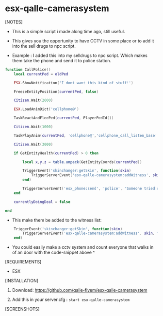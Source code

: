# esx-qalle-camerasystem

[NOTES]

* This is a simple script i made along time ago, still useful.

* This gives you the opportunity to have CCTV in some place or to add it into the sell drugs to npc script.

* Example : I added this into my selldrugs to npc script. Which makes them take the phone and send it to police station.

```lua
function CallPolice()
    local currentPed = oldPed

    ESX.ShowNotification('I dont want this kind of stuff!')

    FreezeEntityPosition(currentPed, false)

    Citizen.Wait(2000)

    ESX.LoadAnimDict('cellphone@')

    TaskReactAndFleePed(currentPed, PlayerPedId())

    Citizen.Wait(1000)

    TaskPlayAnim(currentPed, 'cellphone@','cellphone_call_listen_base' ,3.0, -1, -1, 50, 0, false, false, false)

    Citizen.Wait(3000)

    if GetEntityHealth(currentPed) > 0 then

        local x,y,z = table.unpack(GetEntityCoords(currentPed))

        TriggerEvent('skinchanger:getSkin', function(skin)
            TriggerServerEvent('esx-qalle-camerasystem:addWitness', skin, "Drugvictim")
        end)

        TriggerServerEvent('esx_phone:send', 'police', 'Someone tried selling me drugs, I did get a photograph of him, sent it to you!', { x = x, y = y, z = z })
    end 

    currentlyDoingDeal = false

end
```

* This make them be added to the witness list:

```lua
    TriggerEvent('skinchanger:getSkin', function(skin)
        TriggerServerEvent('esx-qalle-camerasystem:addWitness', skin, "Label")
    end)
```

* You could easily make a cctv system and count everyone that walks in of an door with the code-snippet above ^

[REQUIREMENTS]
  
* ESX

[INSTALLATION]

1) Download: https://github.com/qalle-fivem/esx-qalle-camerasystem

2) Add this in your server.cfg :
``start esx-qalle-camerasystem``

[SCREENSHOTS]

